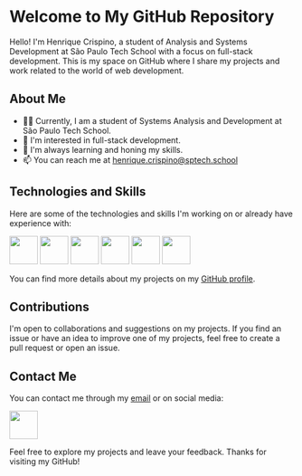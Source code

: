 # Welcome to My GitHub Repository

Hello! I'm Henrique Crispino, a student of Analysis and Systems Development at São Paulo Tech School with a focus on full-stack development. This is my space on GitHub where I share my projects and work related to the world of web development.

## About Me

- 👨‍🎓 Currently, I am a student of Systems Analysis and Development at São Paulo Tech School.
- 💼 I'm interested in full-stack development.
- 🌱 I'm always learning and honing my skills.
- 📫 You can reach me at [henrique.crispino@sptech.school](mailto:henrique.crispino@sptech.school)

## Technologies and Skills

Here are some of the technologies and skills I'm working on or already have experience with:

<img height="50" width="50" src="https://cdn.jsdelivr.net/gh/devicons/devicon/icons/javascript/javascript-original.svg" /> <img height="50" width="50" src="https://cdn.jsdelivr.net/gh/devicons/devicon/icons/html5/html5-original.svg" /> <img height="50" width="50" src="https://cdn.jsdelivr.net/gh/devicons/devicon/icons/css3/css3-plain.svg" /> <img height="50" width="50" src="https://cdn.jsdelivr.net/gh/devicons/devicon/icons/nodejs/nodejs-original.svg" /> <img height="50" width="50" src="https://cdn.jsdelivr.net/gh/devicons/devicon/icons/git/git-original.svg" /> <img height="50" width="50" src="https://cdn.jsdelivr.net/gh/devicons/devicon/icons/mysql/mysql-original.svg" />

You can find more details about my projects on my [GitHub profile](https://github.com/Henrique-Crispino).

## Contributions

I'm open to collaborations and suggestions on my projects. If you find an issue or have an idea to improve one of my projects, feel free to create a pull request or open an issue.

## Contact Me

You can contact me through my [email](mailto:henrique.crispino@sptech.school) or on social media:

 [
            <img height="50" width="50" src="https://cdn.jsdelivr.net/gh/devicons/devicon/icons/linkedin/linkedin-original.svg" />
          ](https://www.linkedin.com/in/henrique-crispino)
  
Feel free to explore my projects and leave your feedback. Thanks for visiting my GitHub!

